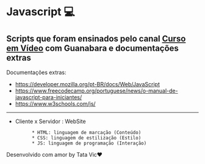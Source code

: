 # Javascript 💻
          
Scripts que foram ensinados pelo canal [Curso em Vídeo](https://youtu.be/1-w1RfGIov4?si=vCLSW1VmlDCvipSy) com Guanabara e documentações extras
---
Documentações extras:
- https://developer.mozilla.org/pt-BR/docs/Web/JavaScript
- https://www.freecodecamp.org/portuguese/news/o-manual-de-javascript-para-iniciantes/
- https://www.w3schools.com/js/
---
* Cliente x Servidor : WebSite


            * HTML: linguagem de marcação (Conteúdo)
            * CSS: linguagem de estilização (Estilo)
            * JS: linguagem de programação (Interação)


  
Desenvolvido com amor by Tata Vic❤️
